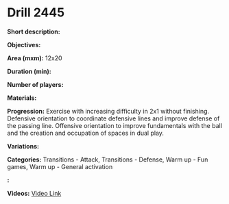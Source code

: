 # Drill 2445

**Short description:**


**Objectives:**


**Area (mxm):**
12x20

**Duration (min):**


**Number of players:**


**Materials:**


**Progression:**
Exercise with increasing difficulty in 2x1 without finishing. Defensive orientation to coordinate defensive lines and improve defense of the passing line. Offensive orientation to improve fundamentals with the ball and the creation and occupation of spaces in dual play.

**Variations:**


**Categories:**
Transitions - Attack, Transitions - Defense, Warm up - Fun games, Warm up - General activation

**:**


**Videos:**
[Video Link](https://www.youtube.com/embed/3nO2VS0sCqk)


